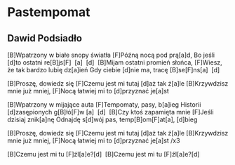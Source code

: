 # Pastempomat
## Dawid Podsiadło


[B]Wpatrzony w białe snopy światła
[F]Późną nocą pod prą[a]d,
Bo jeśli [d]to ostatni re[B]js[F]  [a]  [d] 
[B]Mijam ostatni promień słońca,
[F]Wiesz, że tak bardzo lubię dz[a]ień
Gdy ciebie [d]nie ma, tracę [B]se[F]ns[a]  [d] 


[B]Proszę, dowiedz się
[F]Czemu jest mi tutaj [d]aż tak ź[a]le
[B]Krzywdzisz mnie już mniej,
[F]Nocą łatwiej mi to [d]przyznać je[a]st


[B]Wpatrzony w mijające auta
[F]Tempomaty, pasy, b[a]ieg
Historii [d]zasępionych g[B]łó[F]w [a]  [d] 
[B]Czy ktoś zapamięta mnie
[F]Jeśli dzisiaj znik[a]nę
Odnajdę s[d]wój pas, temp[B]om[F]at[a], [d]bieg



[B]Proszę, dowiedz się
[F]Czemu jest mi tutaj [d]aż tak ź[a]le
[B]Krzywdzisz mnie już mniej,
[F]Nocą łatwiej mi to [d]przyznać je[a]st /x3



[B]Czemu jest mi tu [F]źl[a]e?[d] 
[B]Czemu jest mi tu [F]źl[a]e?[d]